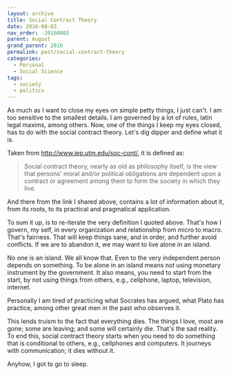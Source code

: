 ```yaml
---
layout: archive
title: Social Contract Theory
date: 2016-08-03
nav_order: -20160803
parent: August
grand_parent: 2016
permalink: post/social-contract-theory
categories:
  - Personal
  - Social Science
tags:
  - society
  - politics
---
```


As much as I want to close my eyes on simple petty things, I just can't.  I am too sensitive to the smallest details.  I am governed by a lot of rules, latin legal maxims, among others.  Now, one of the things I keep my eyes closed, has to do with the social contract theory.  Let's dig dipper and define what it is.

Taken from http://www.iep.utm.edu/soc-cont/, it is defined as:

> Social contract theory, nearly as old as philosophy itself, is the view that persons' moral and/or political obligations are dependent upon a contract or agreement among them to form the society in which they live.

And there from the link I shared above, contains a lot of information about it, from its roots, to its practical and pragmatical application.

To sum it up, is to re-iterate the very definition I quoted above.  That's how I govern, my self, in every organization and relationship from micro to macro.  That's fairness.  That will keep things sane, and in order, and further avoid conflicts.  If we are to abandon it, we may want to live alone in an island.

No one is an island.  We all know that.  Even to the very independent person depends on something.  To be alone in an island means not using monetary instrument by the government.  It also means, you need to start from the start, by not using things from others, e.g., cellphone, laptop, television, internet.

Personally I am tired of practicing what Socrates has argued, what Plato has practice, among other great men in the past who observes it.

This lends truism to the fact that everything dies.  The things I love, most are gone; some are leaving; and some will certainly die.  That's the sad reality.  To end this, social contract theory starts when you need to do something that is conditional to others, e.g., cellphones and computers.  It journeys with communication; it dies without it.

Anyhow, I got to go to sleep.
